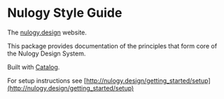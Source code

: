# Nulogy Style Guide

The [nulogy.design](http://nulgoy.design) website.

This package provides documentation of the principles that form core of the Nulogy Design System. 

Built with [Catalog](https://catalog.style).

For setup instructions see [http://nulogy.design/getting_started/setup](http://nulogy.design/getting_started/setup)
